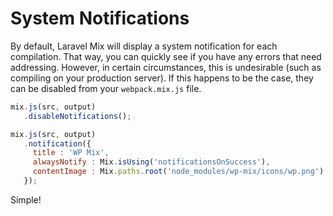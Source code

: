 # System Notifications

By default, Laravel Mix will display a system notification for each compilation. That way, you can quickly see if you have any errors that need addressing. However, in certain circumstances, this is undesirable \(such as compiling on your production server\). If this happens to be the case, they can be disabled from your `webpack.mix.js` file.


```js
mix.js(src, output)
   .disableNotifications();
```

```js
mix.js(src, output)
   .notification({
     title : 'WP Mix',
     alwaysNotify : Mix.isUsing('notificationsOnSuccess'),
     contentImage : Mix.paths.root('node_modules/wp-mix/icons/wp.png')
   });
```

Simple!

